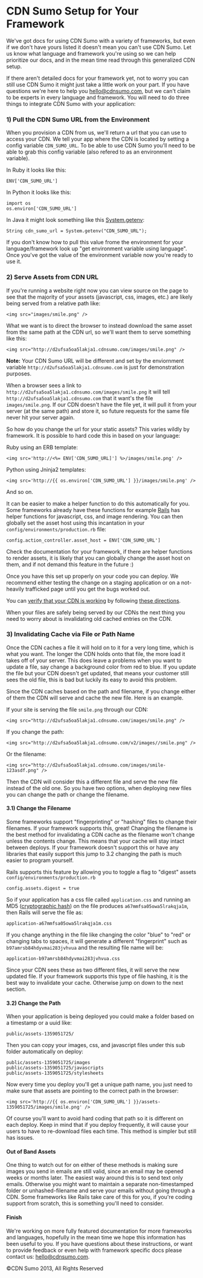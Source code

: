 # CDN Sumo Setup for Your Framework

We've got docs for using CDN Sumo with a variety of frameworks, but even if we don't have yours listed it doesn't mean you can't use CDN Sumo. Let us know what language and framework you're using so we can help prioritize our docs, and in the mean time read through this generalized CDN setup.

If there aren't detailed docs for your framework yet, not to worry you can still use CDN Sumo it might just take a little work on your part. If you have questions we're here to help you hello@cdnsumo.com, but we can't claim to be experts in every language and framework. You will need to do three things to integrate CDN Sumo with your application:

### 1) Pull the CDN Sumo URL from the Environment

When you provision a CDN from us, we'll return a url that you can use to access your CDN. We tell your app where the CDN is located by setting a config variable `CDN_SUMO_URL`. To be able to use CDN Sumo you'll need to be able to grab this config variable (also refered to as an environment variable).

In Ruby it looks like this:

    ENV['CDN_SUMO_URL']

In Python it looks like this:

    import os
    os.environ['CDN_SUMO_URL']

In Java it might look something like this [System.getenv](http://docs.oracle.com/javase/7/docs/api/java/lang/System.html#getenv()):

    String cdn_sumo_url = System.getenv("CDN_SUMO_URL");


If you don't know how to pull this value frome the environment for your language/framework look up "get environment variable using <my favorite> language". Once you've got the value of the environment variable now you're ready to use it.

### 2) Serve Assets from CDN URL

If you're running a website right now you can view source on the page to see that the majority of your assets (javascript, css, images, etc.) are likely being served from a relative path like:

    <img src="images/smile.png" />

What we want is to direct the browser to instead download the same asset from the same path at the CDN url, so we'll want them to serve something like this:

    <img src="http://d2ufsa5oa5lakja1.cdnsumo.com/images/smile.png" />


**Note:** Your CDN Sumo URL will be different and set by the enviornment variable `http://d2ufsa5oa5lakja1.cdnsumo.com` is just for demonstration purposes.

When a browser sees a link to `http://d2ufsa5oa5lakja1.cdnsumo.com/images/smile.png` it will tell `http://d2ufsa5oa5lakja1.cdnsumo.com` that it want's the file `images/smile.png`. If our CDN doesn't have the file yet, it will pull it from your server (at the same path) and store it, so future requests for the same file never hit your server again.

So how do you change the url for your static assets? This varies wildly by framework. It is possible to hard code this in based on your language:

Ruby using an ERB template:

    <img src='http://<%= ENV['CDN_SUMO_URL]'] %>/images/smile.png' />

Python using Jninja2 templates:

    <img src='http://{{ os.environ['CDN_SUMO_URL'] }}/images/smile.png' />

And so on.

It can be easier to make a helper function to do this automatically for you. Some frameworks already have these functions for example [Rails](http://rubyonrails.org/) has helper functions for javascript, css, and image rendering. You can then globally set the asset host using this incantation in your `config/environments/production.rb` file:

    config.action_controller.asset_host = ENV['CDN_SUMO_URL']


Check the documentation for your framework, if there are helper functions to render assets, it is likely that you can globally change the asset host on them, and if not demand this feature in the future :)


Once you have this set up properly on your code you can deploy. We recommend either testing the change on a staging application or on a not-heavily trafficked page until you get the bugs worked out.

You can [verify that your CDN is working](https://devcenter.heroku.com/articles/cdn_sumo#verifying-your-cdn-works) by following [these directions](https://devcenter.heroku.com/articles/cdn_sumo#verifying-your-cdn-works).

When your files are safely being served by our CDNs the next thing you need to worry about is invalidating old cached entries on the CDN.

### 3) Invalidating Cache via File or Path Name

Once the CDN caches a file it will hold on to it for a very long time, which is what you want. The longer the CDN holds onto that file, the more load it takes off of your server. This does leave a problems when you want to update a file, say change a background color from red to blue. If you update the file but your CDN doesn't get updated, that means your customer still sees the old file, this is bad but luckily its easy to avoid this problem.

Since the CDN caches based on the path and filename, if you change either of them the CDN will serve and cache the new file. Here is an example.

If your site is serving the file `smile.png` through our CDN:

    <img src="http://d2ufsa5oa5lakja1.cdnsumo.com/images/smile.png" />

If you change the path:

    <img src="http://d2ufsa5oa5lakja1.cdnsumo.com/v2/images//smile.png" />

Or the filename:

    <img src="http://d2ufsa5oa5lakja1.cdnsumo.com/images/smile-123asdf.png" />

Then the CDN will consider this a different file and serve the new file instead of the old one. So you have two options, when deploying new files you can change the path or change the filename.

#### 3.1) Change the Filename

Some frameworks support "fingerprinting" or "hashing" files to change their filenames. If your framework supports this, great! Changing the filename is the best method for invalidating a CDN cache as the filename won't change unless the contents change. This means that your cache will stay intact between deploys. If your framework doesn't support this or have any libraries that easily support this jump to 3.2 changing the path is much easier to program yourself.

Rails supports this feature by allowing you to toggle a flag to "digest" assets `config/environments/production.rb`

    config.assets.digest = true

So if your application has a css file called `application.css` and running an MD5 ([cryptographic hash](http://en.wikipedia.org/wiki/Cryptographic_hash_function)) on the file produces `a67mmfsa05owa5lrakqja1m`, then Rails will serve the file as:

    application-a67mmfsa05owa5lrakqja1m.css

If you change anything in the file like changing the color "blue" to "red" or changing tabs to spaces, it will generate a different "fingerprint" such as `b97amrsb84hdyvmai283jvhvua` and the resulting file name will be:

    application-b97amrsb84hdyvmai283jvhvua.css

Since your CDN sees these as two different files, it will serve the new updated file. If your framework supports this type of file hashing, it is the best way to invalidate your cache. Otherwise jump on down to the next section.


#### 3.2) Change the Path

When your application is being deployed you could make a folder based on a timestamp or a uuid like:

    public/assets-1359051725/

Then you can copy your images, css, and javascript files under this sub folder automatically on deploy:

    public/assets-1359051725/images
    public/assets-1359051725/javascripts
    public/assets-1359051725/stylesheets

Now every time you deploy you'll get a unique path name, you just need to make sure that assets are pointing to the correct path in the browser:

    <img src='http://{{ os.environ['CDN_SUMO_URL'] }}/assets-1359051725/images/smile.png' />

Of course you'll want to avoid hard coding that path so it is different on each deploy. Keep in mind that if you deploy frequently, it will cause your users to have to re-download files each time. This method is simpler but still has issues.


#### Out of Band Assets

One thing to watch out for on either of these methods is making sure images you send in emails are still valid, since an email may be opened weeks or months later. The easiest way around this is to send text only emails. Otherwise you might want to maintain a separate non-timestamped folder or unhashed-filename and serve your emails without going through a CDN. Some frameworks like Rails take care of this for you, if you're coding support from scratch, this is something you'll need to consider.


#### Finish

We're working on more fully featured documentation for more frameworks and languages, hopefully in the mean time we hope this information has been useful to you. If you have questions about these instructions, or want to provide feedback or even help with framework specific docs please contact us: hello@cdnsumo.com.



©CDN Sumo 2013, All Rights Reserved